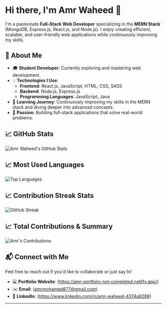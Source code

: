 # Hi there, I'm Amr Waheed 👋

I'm a passionate **Full-Stack Web Developer** specializing in the **MERN Stack** (MongoDB, Express.js, React.js, and Node.js). I enjoy creating efficient, scalable, and user-friendly web applications while continuously improving my skills.

## 🚀 About Me
- 🎓 **Student Developer**: Currently exploring and mastering web development.
- 💡 **Technologies I Use**:
  - **Frontend**: React.js, JavaScript, HTML, CSS, SASS
  - **Backend**: Node.js, Express.js
  - **Programming Languages**: JavaScript, Java
- 🌱 **Learning Journey**: Continuously improving my skills in the MERN stack and diving deeper into advanced concepts.
- 🌟 **Passion**: Building full-stack applications that solve real-world problems.

## 📈 GitHub Stats
![Amr Waheed's GitHub Stats](https://github-readme-stats.vercel.app/api?username=Amrwaheed72&show_icons=true&theme=radical)
## 📈 Most Used Languages
![Top Languages](https://github-readme-stats.vercel.app/api/top-langs/?username=Amrwaheed72&layout=compact&theme=radical)
## 📈 Contribution Streak Stats
![GitHub Streak](https://streak-stats.demolab.com?user=Amrwaheed72&theme=radical&hide_border=true)
## 📈 Total Contributions & Summary
![Amr's Contributions](https://github-readme-stats.vercel.app/api?username=Amrwaheed72&count_private=true&include_all_commits=true&show_icons=true&theme=radical)



## 📬 Connect with Me
Feel free to reach out if you'd like to collaborate or just say hi!
- 💻 **Portfolio Website**: (https://amr-portfolio-not-completed.netlify.app/)
- ✉️ **Email**: (amrmohamed877@gmail.com)
- 🔗 **LinkedIn**: (https://www.linkedin.com/in/amr-waheed-4374a9288)

---
